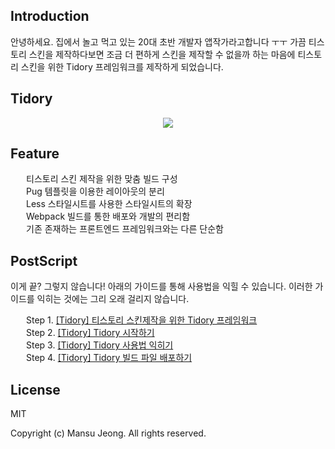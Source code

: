 ## Introduction

안녕하세요. 집에서 놀고 먹고 있는 20대 초반 개발자 앱작가라고합니다 ㅜㅜ 가끔 티스토리 스킨을 제작하다보면 조금 더 편하게 스킨을 제작할 수 없을까 하는 마음에 티스토리 스킨을 위한 Tidory 프레임워크를 제작하게 되었습니다.

## Tidory

<div style="text-align:center">
    <img src="http://img1.daumcdn.net/thumb/R1920x0/?fname=http%3A%2F%2Fcfile27.uf.tistory.com%2Fimage%2F995EE9335A0EC49018A24E">
</div>

## Feature

<div style="margin-left: 25px">
    티스토리 스킨 제작을 위한 맞춤 빌드 구성 <br />
    Pug 템플릿을 이용한 레이아웃의 분리 <br />
    Less 스타일시트를 사용한 스타일시트의 확장 <br />
    Webpack 빌드를 통한 배포와 개발의 편리함 <br />
    기존 존재하는 프론트엔드 프레임워크와는 다른 단순함
</div>

## PostScript

이게 끝? 그렇지 않습니다! 아래의 가이드를 통해 사용법을 익힐 수 있습니다. 이러한 가이드를 익히는 것에는 그리 오래 걸리지 않습니다.

<div style="margin-left: 25px">
    Step 1. <a href="http://appwriter.tistory.com/entry/tidory" target="_blank" class="tx-link">[Tidory] 티스토리 스킨제작을 위한 Tidory 프레임워크</a> <br />
    Step 2. <a href="http://appwriter.tistory.com/entry/tidory-get-started" target="_blank" class="tx-link">[Tidory] Tidory 시작하기</a> <br />
    Step 3. <a href="http://appwriter.tistory.com/entry/tidory-documents" target="_blank" class="tx-link">[Tidory] Tidory 사용법 익히기</a> <br />
    Step 4. <a href="http://appwriter.tistory.com/entry/tidory-how-to-dist" target="_blank" class="tx-link">[Tidory] Tidory 빌드 파일 배포하기</a>
</div>

## License

MIT <br />

Copyright (c) Mansu Jeong. All rights reserved.